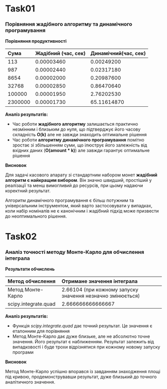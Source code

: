 # Task01

### Порівняння жадібного алгоритму та динамічного програмування

**Порівняння продуктивності**

| Сума | Жадібний (час, сек) | Динамічний(час, сек) |
|:---- |:---- |:---- |
| 113 | 0.00003460 | 0.00249200 |
| 987 | 0.00002440 | 0.02317180 |
| 8654 | 0.00002000 | 0.20987600 |
| 32768 | 0.00002850 | 0.86470640 |
| 100000 | 0.00001950  | 2.76202530 |
| 2300000 | 0.00001730 | 65.11614870 |

**Аналіз результатів:**

* Час роботи **жадібного алгоритму** залишається практично незмінним і близьким до нуля, що підтверджує його часову складність **O(k)** але не завжди знаходить оптимальне рішення
* Час роботи **алгоритму динамічного програмування** помітно зростає зі збільшенням суми, що ілюструє його залежність від вхідних даних (**O(amount * k)**) але завжди гарантує оптимальне рішення

**Висновок**

Для задачі касового апарату зі стандартним набором монет **жадібний алгоритм є найкращим вибором**. Він значно швидший, простіший у реалізації та менш вимогливий до ресурсів, при цьому надаючи коректний результат.

Алгоритм динамічного програмування є більш потужним та універсальним інструментом, який варто застосовувати у випадках, коли набір номіналів не є канонічним і жадібний підхід може призвести до неоптимального рішення.

# Task02

### Аналіз точності методу Монте-Карло для обчислення інтеграла

**Результати обчислень**

| Метод обчислення | Отримане значення інтеграла |
|:---- |:---- |
| Метод Монте-Карло | 2.66104 (при кожному запуску значення незначно змінюється) |
| scipy.integrate.quad | 2.666666666666667 |

**Аналіз результатів:**

* Функція *scipy.integrate.quad* дає точний результат. Це значення є еталонним для порівняння
* Метод Монте-Карло дає дуже близьке, але не абсолютно точне значення. Його результат є наближенням. Результат залежить від випадковості і буде трохи відрізнятися при кожному новому запуску програми

**Висновок**

Метод Монте-Карло успішно впорався із завданням знаходження площі під кривою, продемонструвавши результат, дуже близький до точного аналітичного значення.